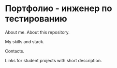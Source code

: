 # Портфолио - инженер по тестированию

About me. About this repository.

My skills and stack.

Contacts.

Links for student projects with short description.
